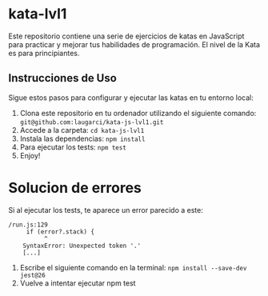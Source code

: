 # kata-lvl1

Este repositorio contiene una serie de ejercicios de katas en JavaScript para practicar y mejorar tus habilidades de programación. El nivel de la Kata es para principiantes.

## Instrucciones de Uso

Sigue estos pasos para configurar y ejecutar las katas en tu entorno local:

1. Clona este repositorio en tu ordenador utilizando el siguiente comando: `git@github.com:laugarci/kata-js-lvl1.git`
2. Accede a la carpeta: `cd kata-js-lvl1`
3. Instala las dependencias: `npm install`
4. Para ejecutar los tests: `npm test`
5. Enjoy!

# Solucion de errores

Si al ejecutar los tests, te aparece un error parecido a este:

    /run.js:129
         if (error?.stack) {
              ^
        SyntaxError: Unexpected token '.'
        [...]
1. Escribe el siguiente comando en la terminal: `npm install --save-dev jest@26`
2. Vuelve a intentar ejecutar npm test
